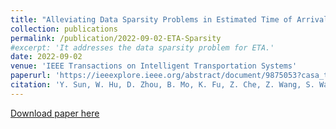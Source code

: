 ```yaml
---
title: "Alleviating Data Sparsity Problems in Estimated Time of Arrival via Auxiliary Metric Learning"
collection: publications
permalink: /publication/2022-09-02-ETA-Sparsity
#excerpt: 'It addresses the data sparsity problem for ETA.'
date: 2022-09-02
venue: 'IEEE Transactions on Intelligent Transportation Systems'
paperurl: 'https://ieeexplore.ieee.org/abstract/document/9875053?casa_token=l2bt-2lO49wAAAAA:5R-tAjl3HHaxXlJUnHBUO5jyAUJ9S8tgjHFHphuLfekf_KTKwyWAOXvniHo_kv8r5z6yWIq-Xg'
citation: 'Y. Sun, W. Hu, D. Zhou, B. Mo, K. Fu, Z. Che, Z. Wang, S. Wang, J. Zhao, J. Ye, J. Tang, C. Zhang* (2022). &quot;Alleviating Data Sparsity Problems in Estimated Time of Arrival via Auxiliary Metric Learning.&quot; <i>IEEE Transactions on Intelligent Transportation Systems</i>'
---
```


[Download paper here](https://ieeexplore.ieee.org/abstract/document/9875053?casa_token=l2bt-2lO49wAAAAA:5R-tAjl3HHaxXlJUnHBUO5jyAUJ9S8tgjHFHphuLfekf_KTKwyWAOXvniHo_kv8r5z6yWIq-Xg)
